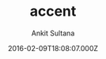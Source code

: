 ---
title: accent
github: https://github.com/ankitsultana/accent
demo: https://ankitsultana.com/accent
author: Ankit Sultana
ssg:
  - Jekyll
cms:
  - No Cms
date: 2016-02-09T18:08:07.000Z
description: A single accent, single column Jekyll Theme
stale: true
---